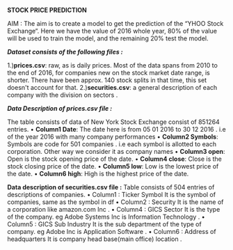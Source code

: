  **STOCK PRICE PREDICTION**

AIM : The aim is to create a model to get the prediction of the “YHOO Stock Exchange“.
Here we have the value of 2016 whole year, 80% of the value will be used to train the model, and the remaining 20% test the model.

**_Dataset consists of the following files :_**

1.)**prices.csv**: raw, as is daily prices. Most of the data spans from 2010 to the end of 2016, for companies new on the stock market date range, is shorter. There have been approx. 140 stock splits in that time, this set doesn't account for that.
2.)**securities.csv**: a general description of each company with the division on sectors .

_**Data Description of prices.csv file :**_

The table consists of data of New York Stock Exchange consist of 851264 entries.
• **Column1 Date**: The date here is from 05 01 2016 to 30 12 2016 . i.e of the year 2016 with many company performances
• **Column2 Symbols**: Symbols are code for 501 companies . i.e each symbol is allotted to each corporation. Other way we consider it as company names
• **Column3 open**: Open is the stock opening price of the date.
• **Column4 close**: Close is the stock closing price of the date.
• **Column5 low**: Low is the lowest price of the date.
• **Column6 high**: High is the highest price of the date.

**Data description of securities.csv file :**
Table consists of 504 entries of descriptions of companies.
• Column1 : Ticker Symbol It is the symbol of companies, same as the symbol in df
• Column2 : Security It is the name of a corporation like amazon.com Inc .
• Column4 : GICS Sector It is the type of the company. eg Adobe Systems Inc is Information Technology .
• Column5 : GICS Sub Industry It is the sub department of the type of company. eg Adobe Inc is Application Software .
• Column6 : Address of headquarters It is company head base(main office) location .
